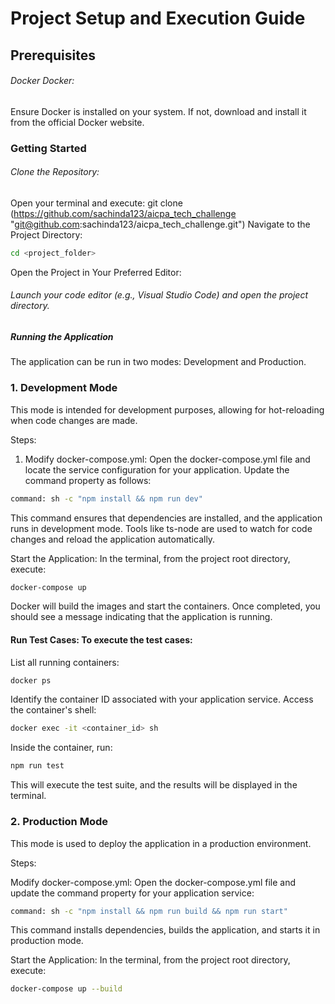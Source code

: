 # Project Setup and Execution Guide

## Prerequisites

###### Docker Docker:

Ensure Docker is installed on your system. If not, download and install it from the official Docker website.

### Getting Started

###### Clone the Repository:

Open your terminal and execute:
git clone (https://github.com/sachinda123/aicpa_tech_challenge "git@github.com:sachinda123/aicpa_tech_challenge.git")
Navigate to the Project Directory:

```sh
cd <project_folder>
```

Open the Project in Your Preferred Editor:

###### Launch your code editor (e.g., Visual Studio Code) and open the project directory.

##### Running the Application

The application can be run in two modes: Development and Production.

### 1. Development Mode

This mode is intended for development purposes, allowing for hot-reloading when code changes are made.

Steps:

1. Modify docker-compose.yml: Open the docker-compose.yml file and locate the service configuration for your application. Update the command property as follows:

```sh
command: sh -c "npm install && npm run dev"
```

This command ensures that dependencies are installed, and the application runs in development mode.
Tools like ts-node are used to watch for code changes and reload the application automatically.

Start the Application: In the terminal, from the project root directory, execute:

```sh
docker-compose up

```

Docker will build the images and start the containers. Once completed, you should see a message indicating that the application is running.

#### Run Test Cases: To execute the test cases:

List all running containers:

```sh
docker ps
```

Identify the container ID associated with your application service.
Access the container's shell:

```sh
docker exec -it <container_id> sh

```

Inside the container, run:

```sh
npm run test
```

This will execute the test suite, and the results will be displayed in the terminal.

### 2. Production Mode

This mode is used to deploy the application in a production environment.

Steps:

Modify docker-compose.yml: Open the docker-compose.yml file and update the command property for your application service:

```sh
command: sh -c "npm install && npm run build && npm run start"

```

This command installs dependencies, builds the application, and starts it in production mode.

Start the Application: In the terminal, from the project root directory, execute:

```sh
docker-compose up --build

```
